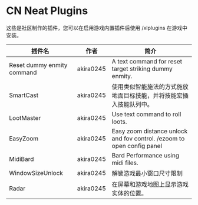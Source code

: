 # CN Neat Plugins

这些是社区制作的插件，您可以在启用游戏内置插件后使用 /xlplugins 在游戏中安装。


| 插件名 | 作者 | 简介 |
|---------------|---------------|-----------------|
| Reset dummy enmity command | akira0245 | A text command for reset target striking dummy enmity. |
| SmartCast | akira0245 | 使用类似智能施法的方式施放地面目标技能，并将技能宏插入技能队列中。 |
| LootMaster | akira0245 | Use text command to roll loots. |
| EasyZoom | akira0245 | Easy zoom distance unlock and fov control. /ezoom to open config panel |
| MidiBard | akira0245 | Bard Performance using midi files. |
| WindowSizeUnlock | akira0245 | 解锁游戏最小窗口尺寸限制 |
| Radar | akira0245 | 在屏幕和游戏地图上显示游戏实体的位置。 |